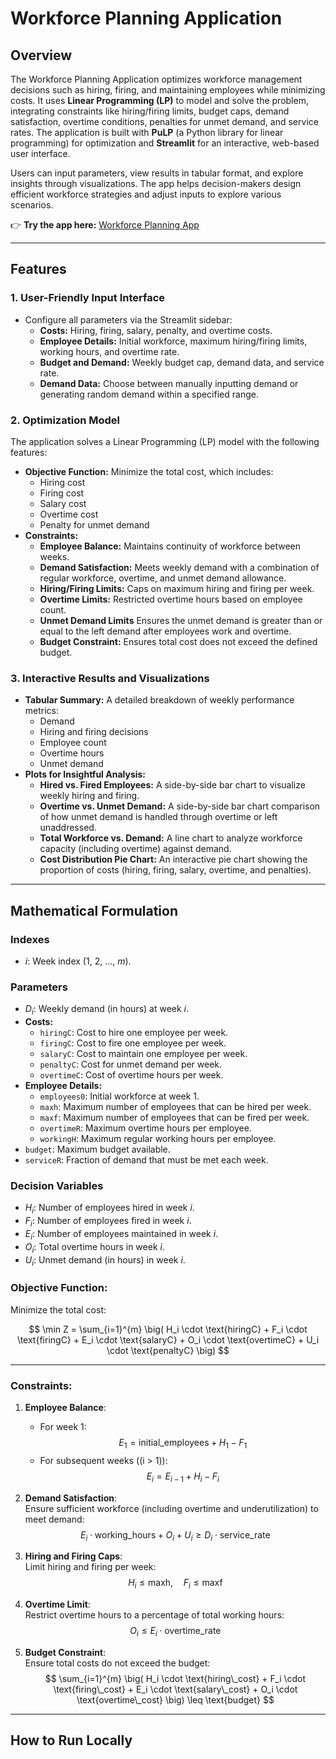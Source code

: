 # Workforce Planning Application

## Overview
The Workforce Planning Application optimizes workforce management decisions such as hiring, firing, and maintaining employees while minimizing costs. It uses **Linear Programming (LP)** to model and solve the problem, integrating constraints like hiring/firing limits, budget caps, demand satisfaction, overtime conditions, penalties for unmet demand, and service rates. The application is built with **PuLP** (a Python library for linear programming) for optimization and **Streamlit** for an interactive, web-based user interface.

Users can input parameters, view results in tabular format, and explore insights through visualizations. The app helps decision-makers design efficient workforce strategies and adjust inputs to explore various scenarios.  

👉 **Try the app here:** [Workforce Planning App](https://workforce-planning-scmzo5wmkrecgorpzupb3h.streamlit.app/)

---

## Features

### 1. **User-Friendly Input Interface**
- Configure all parameters via the Streamlit sidebar:
  - **Costs:** Hiring, firing, salary, penalty, and overtime costs.
  - **Employee Details:** Initial workforce, maximum hiring/firing limits, working hours, and overtime rate.
  - **Budget and Demand:** Weekly budget cap, demand data, and service rate.
  - **Demand Data:** Choose between manually inputting demand or generating random demand within a specified range.

### 2. **Optimization Model**
The application solves a Linear Programming (LP) model with the following features:
- **Objective Function:** Minimize the total cost, which includes:
  - Hiring cost
  - Firing cost
  - Salary cost
  - Overtime cost
  - Penalty for unmet demand
- **Constraints:**
  - **Employee Balance:** Maintains continuity of workforce between weeks.
  - **Demand Satisfaction:** Meets weekly demand with a combination of regular workforce, overtime, and unmet demand allowance.
  - **Hiring/Firing Limits:** Caps on maximum hiring and firing per week.
  - **Overtime Limits:** Restricted overtime hours based on employee count.
  - **Unmet Demand Limits** Ensures the unmet demand is greater than or equal to the left demand after employees work and overtime.
  - **Budget Constraint:** Ensures total cost does not exceed the defined budget.

### 3. **Interactive Results and Visualizations**
- **Tabular Summary:** A detailed breakdown of weekly performance metrics:
  - Demand
  - Hiring and firing decisions
  - Employee count
  - Overtime hours
  - Unmet demand
- **Plots for Insightful Analysis:**
  - **Hired vs. Fired Employees:** A side-by-side bar chart to visualize weekly hiring and firing.
  - **Overtime vs. Unmet Demand:** A side-by-side bar chart comparison of how unmet demand is handled through overtime or left unaddressed.
  - **Total Workforce vs. Demand:** A line chart to analyze workforce capacity (including overtime) against demand.
  - **Cost Distribution Pie Chart:** An interactive pie chart showing the proportion of costs (hiring, firing, salary, overtime, and penalties).

---

## Mathematical Formulation

### **Indexes**
- $i$: Week index (1, 2, ..., $m$).

### **Parameters**
- $D_i$: Weekly demand (in hours) at week $i$.
- **Costs:**
  - `hiringC`: Cost to hire one employee per week.
  - `firingC`: Cost to fire one employee per week.
  - `salaryC`: Cost to maintain one employee per week.
  - `penaltyC`: Cost for unmet demand per week.
  - `overtimeC`: Cost of overtime hours per week.
- **Employee Details:**
  - `employees0`: Initial workforce at week 1.
  - `maxh`: Maximum number of employees that can be hired per week.
  - `maxf`: Maximum number of employees that can be fired per week.
  - `overtimeR`: Maximum overtime hours per employee.
  - `workingH`: Maximum regular working hours per employee.
- `budget`: Maximum budget available.
- `serviceR`: Fraction of demand that must be met each week.

### **Decision Variables**
- $H_i$: Number of employees hired in week $i$.
- $F_i$: Number of employees fired in week $i$.
- $E_i$: Number of employees maintained in week $i$.
- $O_i$: Total overtime hours in week $i$.
- $U_i$: Unmet demand (in hours) in week $i$.

### **Objective Function**:
Minimize the total cost:

$$
\min Z = \sum_{i=1}^{m} \big( H_i \cdot \text{hiringC} + F_i \cdot \text{firingC} + E_i \cdot \text{salaryC} + O_i \cdot \text{overtimeC} + U_i \cdot \text{penaltyC} \big)
$$

---

### **Constraints**:

1. **Employee Balance**:
   - For week 1:  
     $$
     E_1 = \text{initial\_employees} + H_1 - F_1
     $$
   - For subsequent weeks (\(i > 1\)):  
     $$
     E_i = E_{i-1} + H_i - F_i
     $$

2. **Demand Satisfaction**:  
   Ensure sufficient workforce (including overtime and underutilization) to meet demand:  
   $$
   E_i \cdot \text{working\_hours} + O_i + U_i \geq D_i \cdot \text{service\_rate}
   $$

3. **Hiring and Firing Caps**:  
   Limit hiring and firing per week:  
   $$
   H_i \leq \text{maxh}, \quad F_i \leq \text{maxf}
   $$

4. **Overtime Limit**:  
   Restrict overtime hours to a percentage of total working hours:  
   $$
   O_i \leq E_i \cdot \text{overtime\_rate}
   $$

5. **Budget Constraint**:  
   Ensure total costs do not exceed the budget:  
   $$
   \sum_{i=1}^{m} \big( H_i \cdot \text{hiring\_cost} + F_i \cdot \text{firing\_cost} + E_i \cdot \text{salary\_cost} + O_i \cdot \text{overtime\_cost} \big) \leq \text{budget}
   $$
   
---

## How to Run Locally

